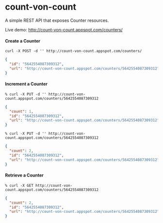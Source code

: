 count-von-count
===============

A simple REST API that exposes Counter resources.

Live demo: http://count-von-count.appspot.com/counters/

#### Create a Counter
`curl -X POST -d '' http://count-von-count.appspot.com/counters/`
```json
{
  "id": "5642554087309312",
  "url": "http://count-von-count.appspot.com/counters/5642554087309312"
}
```

#### Increment a Counter
`% curl -X PUT -d '' http://count-von-count.appspot.com/counters/5642554087309312`
```json
{
  "count": 1,
  "id": "5642554087309312",
  "url": "http://count-von-count.appspot.com/counters/5642554087309312"
}
```
`% curl -X PUT -d '' http://count-von-count.appspot.com/counters/5642554087309312`
```json
{
  "count": 2,
  "id": "5642554087309312",
  "url": "http://count-von-count.appspot.com/counters/5642554087309312"
}
```

#### Retrieve a Counter
`% curl -X GET http://count-von-count.appspot.com/counters/5642554087309312`
```json
{
  "count": 2,
  "id": "5642554087309312",
  "url": "http://count-von-count.appspot.com/counters/5642554087309312"
}
```
